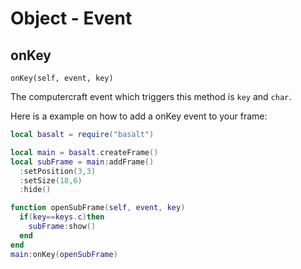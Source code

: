 # Object - Event

## onKey

`onKey(self, event, key)`

The computercraft event which triggers this method is `key` and `char`.

Here is a example on how to add a onKey event to your frame:

```lua
local basalt = require("basalt")

local main = basalt.createFrame()
local subFrame = main:addFrame()
  :setPosition(3,3)
  :setSize(18,6)
  :hide()

function openSubFrame(self, event, key)
  if(key==keys.c)then
    subFrame:show()
  end
end
main:onKey(openSubFrame)
```
